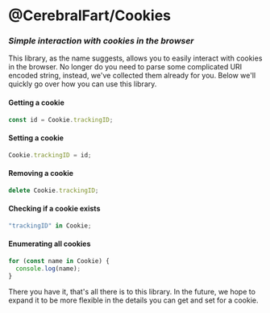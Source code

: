 # @CerebralFart/Cookies

### _Simple interaction with cookies in the browser_

This library, as the name suggests, allows you to easily interact with cookies in the browser. No longer do you need to
parse some complicated URI encoded string, instead, we've collected them already for you. Below we'll quickly go over
how you can use this library.

#### Getting a cookie

```js
const id = Cookie.trackingID;
```

#### Setting a cookie

```js
Cookie.trackingID = id;
```

#### Removing a cookie

```js
delete Cookie.trackingID;
```

#### Checking if a cookie exists

```js
"trackingID" in Cookie;
```

#### Enumerating all cookies

```js
for (const name in Cookie) {
  console.log(name);
}
```

There you have it, that's all there is to this library. In the future, we hope to expand it to be more flexible in the
details you can get and set for a cookie.
